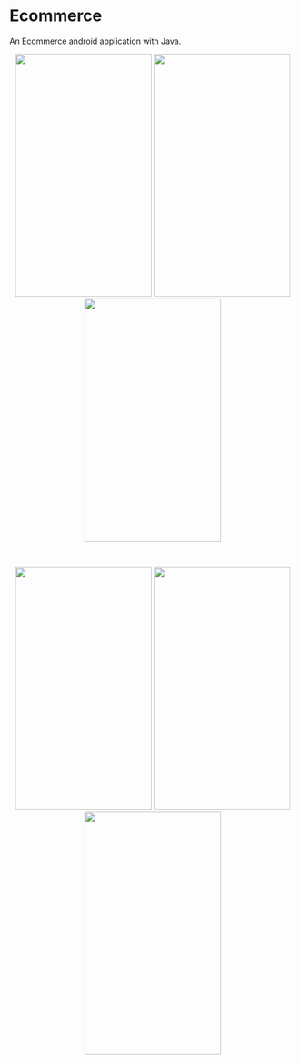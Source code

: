 # Ecommerce
 An Ecommerce android application with Java.
 
<p float="left" align="middle">
 <img src="https://user-images.githubusercontent.com/38498534/126068089-f365ce7f-8ffd-4e9a-bdb5-f245a07ffe9b.jpeg" width="240" height="427">
 <img src="https://user-images.githubusercontent.com/38498534/126068091-2252d812-a47f-4e71-85aa-f436848e479c.jpeg" width="240" height="427">
 <img src="https://user-images.githubusercontent.com/38498534/126068378-955ad7bd-41b0-4c65-bfd0-7ffe08c11684.jpeg" width="240" height="427">
</p>
<br>
<p float="left" align="middle">
 <img src="https://user-images.githubusercontent.com/38498534/126068427-162ed90e-8942-4c18-81aa-7c437d209016.jpeg" width="240" height="427">
 <img src="https://user-images.githubusercontent.com/38498534/126068429-15a01b69-d802-49e3-a93e-e9a523f4c02e.jpeg" width="240" height="427">
 <img src="https://user-images.githubusercontent.com/38498534/126068432-81492d5f-ffbf-4526-869a-e6c80ebcd043.jpeg" width="240" height="427">
</p>
